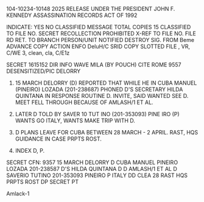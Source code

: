 104-10234-10148 2025 RELEASE UNDER THE PRESIDENT JOHN F. KENNEDY ASSASSINATION RECORDS ACT OF 1992

INDICATE: YES NO CLASSIFIED MESSAGE TOTAL COPIES 15
CLASSIFIED TO FILE NO. SECRET
RECOLLECTION PROHIBITED
X-REF TO FILE NO.
FILE RD RET. TO BRANCH PERSON/UNIT NOTIFIED
DESTROY SIG.
FROM
Beme ADVANCE COPY
ACTION
ENFO DeluH/C
SRID COPY SLOTTED
FILE , VR, C/WE 3, clean, cla, C/E1z

SECRET 1615152
DIR INFO WAVE MILA (BY POUCH) CITE ROME 9557
DESENSITIZED/PIC DELORRY

1. 15 MARCH DELORRY (D) REPORTED THAT WHILE HE IN CUBA
MANUEL (PINEIRO) LOZADA (201-238687) PHONED D'S SECRETARY
HILDA QUINTANA IN RESPONSE ROUTINE D. INVITE, SAID WANTED SEE
D. MEET FELL THROUGH BECAUSE OF AMLASH/1 ET AL.

2. LATER D TOLD BY SAVER 10 TUT INO (201-353093) PINE IRO
(P) WANTS GO ITALY, WANTS MAKE TRIP WITH D.

3. D PLANS LEAVE FOR CUBA BETWEEN 28 MARCH - 2 APRIL.
RAST, HQS GUIDANCE IN CASE PRPTS ROST.

4. INDEX D, P.

SECRET
CFN: 9357 15 MARCH DELORRY D CUBA MANUEL PINEIRO LOZADA
201-238587 D'S HILDA QUINTANA D D AMLASH/1 ET AL D SAVERIO TUTINO
201-353093 PINEIRO P ITALY DD CLEA 28 RAST HQS PRPTS ROST
DP
SECRET
PT

Amlack-1
